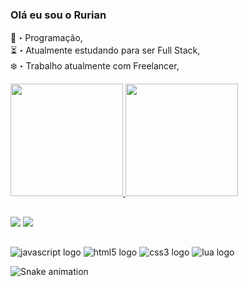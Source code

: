 ### Olá eu sou o Rurian
💸・Programação,<br>
⏳・Atualmente estudando para ser Full Stack,<br>
❄️・Trabalho atualmente com Freelancer,<br>

<div>
<a href="https://github.com/rurianjost">
<img height="180em" src="https://github-readme-stats.vercel.app/api?username=rurianjost&show_icons=true&theme=midnight-purple&include_all_commits=true&count_private=true">
<img height="180em" src="https://github-readme-stats.vercel.app/api/top-langs/?username=rurianjost&layout=compact&langs_count=16&theme=midnight-purple">
</div>

##
<div>
<a href="https://discord.gg/CZaYaJGcMP" target="_blank"><img src="https://img.shields.io/badge/Discord-7289DA?style=for-the-badge&logo=discord&logoColor=white"></a>
<a href="https://www.instagram.com/rurianjost" target="_blank"><img src="https://img.shields.io/badge/Instagram-E4405F?style=for-the-badge&logo=instagram&logoColor=white"></a>
</div>

##

<div>
<img src="https://img.shields.io/badge/JavaScript-F7DF1E?style=for-the-badge&logo=javascript&logoColor=black" alt="javascript logo">
<img src="https://img.shields.io/badge/HTML5-E34F26?style=for-the-badge&logo=html5&logoColor=white" alt="html5 logo">
<img src="https://img.shields.io/badge/CSS3-1572B6?style=for-the-badge&logo=css3&logoColor=white" alt="css3 logo">
<img src="https://img.shields.io/badge/Lua-2C2D72?style=for-the-badge&logo=lua&logoColor=white" alt="lua logo">
</div>
  
![Snake animation](https://github.com/rurianjost/rurianjost/blob/output/github-contribution-grid-snake.svg)
